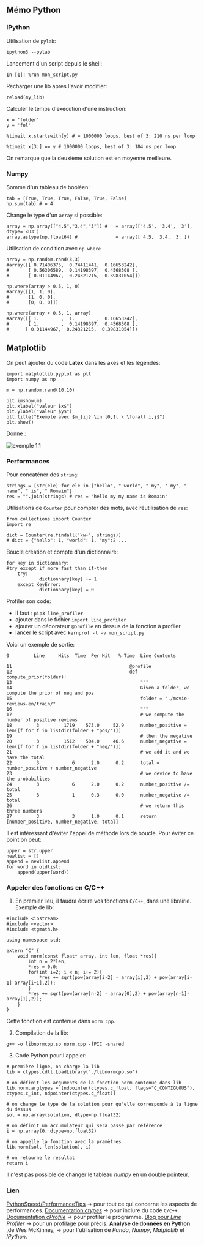 ## Mémo Python

### IPython
Utilisation de ```pylab```:
```
ipython3 --pylab
```

Lancement d'un script depuis le shell:
```
In [1]: %run mon_script.py
```

Recharger une lib après l'avoir modifier:
```
reload(my_lib)
```

Calculer le temps d'exécution d'une instruction:
```
x = 'folder'
y = 'fol'

%timeit x.startswith(y) # = 1000000 loops, best of 3: 210 ns per loop

%timeit x[3:] == y # 1000000 loops, best of 3: 184 ns per loop
```
On remarque que la deuxième solution est en moyenne meilleure.

### Numpy
Somme d'un tableau de booléen:
```
tab = [True, True, True, False, True, False]
np.sum(tab) # = 4
```

Change le type d'un ```array``` si possible:
```
array = np.array(["4.5","3.4","3"]) # 	= array(['4.5', '3.4', '3'], dtype='<U3')
array.astype(np.float64) # 				= array([ 4.5,  3.4,  3. ])
```

Utilisation de condition avec ```np.where```
```
array = np.random.rand(3,3)
#array([[ 0.71406375,  0.74411441,  0.16653242],
#     	[ 0.56306589,  0.14198397,  0.4568308 ],
#      	[ 0.01144967,  0.24321215,  0.39831054]])

np.where(array > 0.5, 1, 0)
#array([[1, 1, 0],
#      	[1, 0, 0],
#       [0, 0, 0]])

np.where(array > 0.5, 1, array)
#array([[ 1.        ,  1.        ,  0.16653242],
#       [ 1.        ,  0.14198397,  0.4568308 ],
#      [ 0.01144967,  0.24321215,  0.39831054]])
```


## Matplotlib
On peut ajouter du code **Latex** dans les axes et les légendes:
```
import matplotlib.pyplot as plt
import numpy as np

m = np.random.rand(10,10)

plt.imshow(m)
plt.xlabel("valeur $x$")
plt.ylabel("valeur $y$")
plt.title("Exemple avec $m_{ij} \in [0,1[ \ \forall i,j$")
plt.show()
```

Donne :

![exemple 1.1](figures/exemple1.1.png)


### Performances
Pour concaténer des ```string```:
```
strings = [str(ele) for ele in ["hello", " world", " my", " my", " name", " is", " Romain"]
res = "".join(strings) # res = "hello my my name is Romain"
```

Utilisations de ```Counter``` pour compter des mots, avec réutilisation de ``res``:
```
from collections import Counter
import re

dict = Counter(re.findall('\w+', strings))
# dict = {"hello": 1, "world": 1, "my":2 ...
```

Boucle création  et compte d'un dictionnaire:
```
for key in dictionnary:
#try except if more fast than if-then
	try:
            dictionnary[key] += 1
	except KeyError:
            dictionnary[key] = 0
```

Profiler son code:
- il faut : ```pip3 line_profiler```
- ajouter dans le fichier ```import line_profiler```
- ajouter un décorateur ```@profile``` en dessus de la fonction à profiler
- lancer le script avec ```kernprof -l -v mon_script.py```

Voici un exemple de sortie:

    0         Line     Hits  Time  Per Hit   % Time  Line Contents

    11                                           @profile
    12                                           def compute_prior(folder):
    13                                               """
    14                                               Given a folder, we compute the prior of neg and pos
    15                                               folder = "./movie-reviews-en/train/"
    16                                               """
    17                                               # we compute the number of positive reviews
    18         3         1719    573.0     52.9      number_positive = len([f for f in listdir(folder + "pos/")])
    19                                               # then the negative
    20         3         1512    504.0     46.6      number_negative = len([f for f in listdir(folder + "neg/")])
    21                                               # we add it and we have the total
    22         3            6      2.0      0.2      total = number_positive + number_negative
    23                                               # we devide to have the probabilites
    24         3            6      2.0      0.2      number_positive /= total
    25         3            1      0.3      0.0      number_negative /= total
    26                                               # we return this three numbers
    27         3            3      1.0      0.1      return [number_positive, number_negative, total]

Il est intéressant d'éviter l'appel de méthode lors de boucle. Pour éviter ce point on peut:
```
upper = str.upper
newlist = []
append = newlist.append
for word in oldlist:
    append(upper(word))
```

### Appeler des fonctions en C/C++

1) En premier lieu, il faudra écrire vos fonctions `C/C++`, dans une librairie. Exemple de lib:

```
#include <iostream>
#include <vector>
#include <tgmath.h>

using namespace std;

extern "C" {
	void norm(const float* array, int len, float *res){
		int n = 2*len;
		*res = 0.0;
		for(int i=2; i < n; i+= 2){
			*res += sqrt(pow(array[i-2] - array[i],2) + pow(array[i-1]-array[i+1],2));	
		}
		*res += sqrt(pow(array[n-2] - array[0],2) + pow(array[n-1]-array[1],2));	
	}
}
```

Cette fonction est contenue dans `norm.cpp`.

2) Compilation de la lib:
```
g++ -o libnormcpp.so norm.cpp -fPIC -shared
```

3) Code Python pour l'appeler:
```
# première ligne, on charge la lib
lib = ctypes.cdll.LoadLibrary('./libnormcpp.so')

# on définit les arguments de la fonction norm contenue dans lib
lib.norm.argtypes = [ndpointer(ctypes.c_float, flags="C_CONTIGUOUS"), ctypes.c_int, ndpointer(ctypes.c_float)]

# on change le type de la solution pour qu'elle corresponde à la ligne du dessus
sol = np.array(solution, dtype=np.float32)

# on définit un accumulateur qui sera passé par référence
i = np.array(0, dtype=np.float32)

# on appelle la fonction avec la pramètres
lib.norm(sol, len(solution), i)

# on retourne le resultat
return i
```

Il n'est pas possible de changer le tableau _numpy_ en un double pointeur.

### Lien
[PythonSpeed/PerformanceTips](https://wiki.python.org/moin/PythonSpeed/PerformanceTips) -> pour tout ce qui concerne les aspects de performances.
[Documentation _ctypes_](https://docs.python.org/3/library/ctypes.html) -> pour inclure du code `C/C++`.
[Documentation _cProfile_](https://docs.python.org/3/library/profile.html) -> pour profiler le programme.
[Blog pour _Line Profiler_](https://zapier.com/engineering/profiling-python-boss/) -> pour un profilage pour précis.
**Analyse de données en Python** ,de Wes McKinney, -> pour l'utilisation de _Panda_, _Numpy_, _Matplotlib_ et _IPython_.